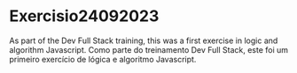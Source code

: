 # Exercisio24092023
As part of the Dev Full Stack training, this was a first exercise in logic and algorithm Javascript.
Como parte do treinamento Dev Full Stack, este foi um primeiro exercício de lógica e algoritmo Javascript.
